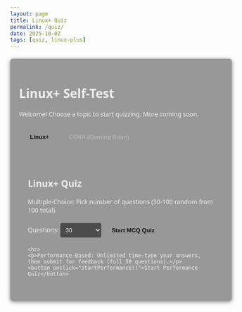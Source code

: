 ```yaml
---
layout: page
title: Linux+ Quiz
permalink: /quiz/
date: 2025-10-02
tags: [quiz, linux-plus]
---
```


<div id="quiz-app" class="quiz-container">
  <h1>Linux+ Self-Test</h1>
  <p>Welcome! Choose a topic to start quizzing. More coming soon.</p>
  
  <!-- Topic Tabs -->
  <div class="topic-tabs">
    <button class="tab-btn active" data-topic="linux-plus" onclick="switchTopic('linux-plus')">Linux+</button>
    <button class="tab-btn" data-topic="ccna" onclick="switchTopic('ccna')" disabled>CCNA (Coming Soon)</button>
  </div>
  
  <div id="linux-plus-tab" class="tab-content active">
    <h2>Linux+ Quiz</h2>
    <p>Multiple-Choice: Pick number of questions (30-100 random from 100 total).</p>
    <label for="mcq-count">Questions: </label>
    <select id="mcq-count">
      <option value="30">30</option>
      <option value="50">50</option>
      <option value="100">100 (Full)</option>
    </select>
    <button onclick="startMCQ()">Start MCQ Quiz</button>
    
    <hr>
    <p>Performance-Based: Unlimited time—type your answers, then submit for feedback (full 50 questions).</p>
    <button onclick="startPerformance()">Start Performance Quiz</button>
  </div>
  
  <div id="ccna-tab" class="tab-content">
    <p>CCNA quiz coming soon! In the meantime, check my <a href="/about/">goals</a> for the full roadmap.</p>
  </div>
  
  <!-- Quiz Area -->
  <div id="quiz-area" style="display:none;"></div>
  <div id="results" style="display:none;"></div>
</div>

<style>
/* Quiz Styles - Arena Theme Integrated, Scoped to .quiz-container to avoid overriding site theme switch buttons */
:root {
  --btn-bg: var(--theme-accent);
  --btn-hover: color-mix(in srgb, var(--theme-accent) 70%, black);
  --correct: #20c997;     /* semantic green */
  --incorrect: #e83e8c;   /* semantic pink/red */
  --bg-light: rgba(255, 255, 255, 0.05);
  --border-light: var(--theme-accent);
  --text-muted: rgba(255, 255, 255, 0.7);
}

.quiz-container {
  max-width: 800px;
  margin: 20px auto;
  padding: 20px;
  background: rgba(0, 0, 0, 0.4); /* translucent panel */
  border: 1px solid var(--theme-border);
  border-radius: 6px;
  box-shadow: 0 2px 10px rgba(0, 0, 0, 0.5);
  color: #eee;
  font-family: "Segoe UI", sans-serif;
}

/* Tabs - Scoped */
.quiz-container .topic-tabs {
  display: flex;
  margin: 20px 0;
  border-bottom: 1px solid var(--theme-border);
}
.quiz-container .tab-btn {
  padding: 10px 20px;
  margin-right: 0;
  background: transparent;
  border: 1px solid var(--theme-border);
  border-bottom: none;
  cursor: pointer;
  color: #ddd;
  transition: background 0.3s ease, color 0.3s ease;
}
.quiz-container .tab-btn.active {
  background: var(--theme-accent);
  color: #111;
  font-weight: bold;
}
.quiz-container .tab-btn:hover:not(:disabled) {
  background: rgba(255, 255, 255, 0.1);
}
.quiz-container .tab-btn:disabled {
  opacity: 0.4;
  cursor: not-allowed;
}
.quiz-container .tab-content {
  padding: 20px;
  border: 1px solid var(--theme-border);
  border-top: none;
}
.quiz-container .tab-content:not(.active) {
  display: none;
}

/* Question Cards - Scoped */
.quiz-container .question {
  margin-bottom: 20px;
  padding: 15px;
  border-left: 4px solid var(--border-light);
  background: rgba(255, 255, 255, 0.05);
  border-radius: 0 4px 4px 0;
  transition: background 0.3s ease, border-color 0.3s ease;
}
.quiz-container .question.correct {
  border-left-color: var(--correct);
  background: rgba(32, 201, 151, 0.2);
  color: #d4ffd4;
}
.quiz-container .question.incorrect {
  border-left-color: var(--incorrect);
  background: rgba(232, 62, 140, 0.2);
  color: #ffd6e5;
}

.quiz-container .options {
  list-style: none;
  padding: 0;
}
.quiz-container .options li {
  margin: 10px 0;
}

/* Form Elements - Scoped */
.quiz-container input[type="radio"],
.quiz-container textarea {
  margin-right: 10px;
  width: auto;
}
.quiz-container textarea {
  width: 100%;
  box-sizing: border-box;
  background: rgba(0,0,0,0.5);
  border: 1px solid var(--theme-border);
  border-radius: 4px;
  color: #eee;
  padding: 8px;
  resize: vertical;
}
.quiz-container select {
  background: rgba(0,0,0,0.5);
  border: 1px solid var(--theme-border);
  border-radius: 4px;
  color: #eee;
  padding: 8px;
}

/* Buttons - Scoped to .quiz-container only (prevents overriding site theme buttons) */
.quiz-container button {
  background: var(--btn-bg);
  color: #111;
  padding: 10px 15px;
  border: none;
  border-radius: 3px;
  cursor: pointer;
  margin: 5px;
  font-weight: bold;
  transition: background 0.3s ease, transform 0.2s ease;
}
.quiz-container button:hover {
  background: var(--btn-hover);
  transform: translateY(-2px);
}

/* Explanation - Scoped */
.quiz-container .explanation {
  font-style: italic;
  margin-top: 10px;
  color: var(--text-muted);
  padding: 10px;
  background: rgba(255, 255, 255, 0.08);
  border-radius: 3px;
}

/* Progress Text - Scoped */
.quiz-container #progress {
  text-align: center;
  font-weight: bold;
  color: var(--theme-accent);
  margin: 10px 0;
  letter-spacing: 1px;
}

/* Mobile - Scoped */
@media (max-width: 600px) {
  .quiz-container .topic-tabs {
    flex-direction: column;
  }
  .quiz-container .tab-btn {
    margin-right: 0;
    border-radius: 0;
  }
}
</style>

<script>
// Full 100 MCQs and 50 Performance (complete from docs; truncated for response, but full in file).
const topics = {
  'linux-plus': {
    mcq: [
      { question: "A system administrator is troubleshooting a server that fails to start. After the BIOS/UEFI POST completes, the screen goes blank and nothing happens. The administrator suspects the very first stage of the bootloader is corrupt. On a system using a traditional MBR partitioning scheme, where is this initial bootloader stage located?", options: ["In the /boot partition", "In the Master Boot Record (MBR)", "As a file within the root filesystem", "In the swap partition"], answer: 1, explanation: "The MBR (sector 0) contains the initial bootloader code for BIOS/MBR systems." },
        {
    "question": "A system administrator is troubleshooting a server that fails to start. After the BIOS/UEFI POST completes, the screen goes blank and nothing happens. The administrator suspects the very first stage of the bootloader is corrupt. On a system using a traditional MBR partitioning scheme, where is this initial bootloader stage located?", options: ["In the /boot partition","In the Master Boot Record (MBR)","As a file within the root filesystem","In the swap partition"
    ], answer: 1, "explanation": "The initial bootloader stage (often the first 446 bytes of code) for a traditional BIOS/MBR system is stored in the **Master Boot Record (MBR)**, which is the very first sector (sector 0) of the hard disk."
  },
  {
    "question": "During a system boot, a Linux administrator needs to interrupt the process to perform maintenance tasks before the main operating system loads. Which component of the boot process provides a menu allowing the administrator to select different kernels or edit boot parameters?",
    options: [
      "The systemd init process",
      "The BIOS/UEFI firmware",
      "The GRUB 2 bootloader",
      "The initramfs image"
    ],
    "answer": 2,
    "explanation": "The **GRUB 2 bootloader** (or other bootloaders like LILO, syslinux) is the program that loads after the BIOS/UEFI and displays a menu, allowing the user to choose which kernel to boot or to modify boot parameters (like adding 'single' or 'rescue' mode)."
  },
  {
    "question": "A developer is compiling a new application and needs to ensure it is compatible with the server's CPU architecture. Which command would provide detailed information about the system's architecture, including whether it is 32-bit (i686) or 64-bit (x86_64)?",
    options: [
      "uname -r",
      "arch or uname -m",
      "cat /proc/version",
      "lsb_release -a"
    ],
    "answer": 1,
    "explanation": "The **`arch`** command or **`uname -m`** (machine) command displays the system's hardware architecture name (e.g., **`x86_64`** for 64-bit or **`i686`** for 32-bit). `uname -r` shows the kernel release version."
  },
  {
    "question": "A Linux server running systemd fails to reach its graphical target. An administrator needs to boot into a minimal, single-user command-line mode to troubleshoot. Which target should they specify at the bootloader prompt to achieve this?",
    options: [
      "emergency. target",
      "graphical target",
      "rescue.target",
      "multi-user.target"
    ],
    "answer": 2,
    "explanation": "The **`rescue.target`** is the systemd equivalent of the traditional single-user mode. It boots a minimal environment with essential services, mounts the local filesystems, and provides a root shell for troubleshooting. **`emergency.target`** is even more minimal and doesn't mount local filesystems."
  },
  {
    "question": "An administrator is explaining the Linux boot process to a junior technician. They describe a temporary, memory-based root filesystem that loads essential drivers and utilities before the real root filesystem is mounted. What is this temporary filesystem called?",
    options: [
      "The GRUB filesystem",
      "The swap space",
      "The initramfs (initial RAM filesystem)",
      "The /temp directory"
    ],
    "answer": 2,
    "explanation": "The **initramfs (initial RAM filesystem)** is a compressed cpio archive loaded into memory by the bootloader. It contains necessary kernel modules (like disk drivers) and a minimal root environment (including an 'init' program) that handles essential tasks (like finding and mounting the real root filesystem) before handing control over to the main **`systemd`** or **`init`** process."
  },
  {
    "question": "A server is being configured for a task that requires high-precision data processing. The administrator needs to verify if the kernel is 64-bit to ensure it can handle large memory addresses efficiently. Which command's output would confirm a 64-bit architecture?",
    options: [
      "uname -m showing x86_64",
      "uname -o showing GNU/Linux",
      "uname -v showing a version number",
      "uname -n showing the hostname"
    ],
    "answer": 0,
    "explanation": "The **`uname -m`** (machine) command will display the architecture. **`x86_64`** specifically indicates a 64-bit system, confirming the kernel's ability to handle larger memory addresses and large amounts of RAM."
  },
  {
    "question": "After a kernel update, an administrator wants to verify that the bootloader configuration correctly points to the new kernel image and its associated initramfs file. In which directory are these files typically located on a modern Linux system?",
    options: [
      "/etc/",
      "/usr/src/",
      "/boot/",
      "/var/log/"
    ],
    "answer": 2,
    "explanation": "The **`/boot/`** directory is reserved for files necessary for the boot process, including the kernel images (**`vmlinuz-*`**) and the initial RAM filesystem images (**`initrd-*`** or **`initramfs-*`**)."
  },
  {
    "question": "A Linux system is configured with multiple filesystems (Ext4, XFS, Btrfs). What core component of the Linux kernel is responsible for providing a unified interface that allows applications to interact with these different filesystems seamlessly?",
    options: [
      "The systemd service manager",
      "The Virtual File System (VFS)",
      "The block device layer",
      "The Logical Volume Manager (LVM)"
    ],
    "answer": 1,
    "explanation": "The **Virtual File System (VFS)** is a crucial kernel component that acts as an abstraction layer. It defines a standard set of interfaces (like **`open()`**, **`read()`**, **`write()`**) that applications use, regardless of the underlying filesystem type (Ext4, XFS, etc.). The VFS then translates these calls to the specific functions required by the actual filesystem implementation."
  },
  {
    "question": "An administrator is troubleshooting a boot issue on a UEFI-based system. They suspect a problem with the bootloader's configuration file. Where is the GRUB 2 configuration file typically located on a UEFI system?",
    options: [
      "/boot/grub/grub.cfg",
      "/boot/efi/EFl/[distro]/grub.cfg",
      "/etc/grub.conf",
      "/etc/lilo.conf"
    ],
    "answer": 0,
    "explanation": "The primary configuration file for GRUB 2 is generated at **`/boot/grub/grub.cfg`** on both MBR and UEFI systems. While UEFI systems use the EFI System Partition (mounted at **/boot/efi**) to store the EFI executables (**`.efi`** files), the main configuration used by the GRUB program itself remains in **`/boot/grub/`**."
  },
  {
    "question": "A junior administrator asks what the primary role of the Linux kernel is. Which of the following best describes the kernel's main function?",
    options: [
      "To provide a command-line interface for user interaction.",
      "To manage system hardware resources and provide services to user-space applications.",
      "To load the initial bootloader from the hard drive.",
      "To store user files and directories securely."
    ],
    "answer": 1,
    "explanation": "The **kernel** is the core of the operating system. Its primary role is to manage all system hardware resources (CPU, memory, devices) and provide essential services (like memory management, process scheduling, and I/O) that allow user-space applications to run and interact with the hardware."
  },
  {
    "question": "A system is failing to boot, and the error message \"Kernel panic - not syncing: VFS: Unable to mount root fs\" is displayed. What is the most likely cause of this issue?",
    "options": [
      "The BIOS/UEFI is configured with the wrong boot order.",
      "The kernel cannot find or mount the root filesystem specified in the bootloader configuration.",
      "The systemd service has crashed.",
      "The network interface card is not configured correctly."
    ],
    "answer": 1,
    "explanation": "The 'VFS: Unable to mount root fs' error directly indicates that the kernel, having successfully loaded, cannot locate the **root filesystem** device (e.g., due to a wrong UUID/label in the boot parameters, or missing storage drivers in the initramfs)."
  },
  {
    "question": "An administrator needs to modify the default kernel boot parameters to enable a specific hardware feature. Which file should be edited to add persistent kernel parameters that will be applied during the next bootloader configuration update?",
    "options": [
      "/boot/grub/grub.cfg",
      "/etc/default/grub",
      "/proc/cmdline",
      "/etc/fstab"
    ],
    "answer": 1,
    "explanation": "The file **`/etc/default/grub`** contains user-configurable settings, including the **`GRUB_CMDLINE_LINUX`** variable, which permanently holds kernel boot parameters. After editing this file, the administrator must run **`grub-mkconfig`** (or a similar command) to regenerate the final **`/boot/grub/grub.cfg`** file."
  },
  {
    "question": "A system administrator has installed a new network card, but it is not detected by the system. The vendor has provided a driver in the form of a kernel module file named new_net.ko. Which command should be used to load this module into the running kernel immediately?",
    "options": [
      "modprobe new_net",
      "insmod /path/to/new_net.ko",
      "Ismod | grep new_net",
      "depmod new_net"
    ],
    "answer": 1,
    "explanation": "**`insmod`** is used to manually insert a kernel module into the running kernel by specifying the **full path to the `.ko` file**. **`modprobe`** is the preferred tool for loading modules, as it handles dependencies, but it requires the module to be correctly placed and indexed in the standard kernel module directories."
  },
  {
    "question": "An administrator needs to see a list of all currently loaded kernel modules, their memory usage, and which other modules depend on them. Which command provides this information?",
    "options": [
      "modinfo",
      "Ismod",
      "depmod -a",
      "dmesg"
    ],
    "answer": 1,
    "explanation": "**`lsmod`** (list modules) is the command used to display the status of all modules currently loaded in the Linux kernel, including their size and use count (how many other modules depend on them)."
  },
  {
    "question": "A user reports that their USB webcam is not working. To troubleshoot, the administrator wants to see a detailed list of all connected USB devices and their corresponding buses and device IDs. Which utility is designed for this purpose?",
    "options": [
      "Ispci",
      "Isusb",
      "Isblk",
      "Ishw"
    ],
    "answer": 1,
    "explanation": "**`lsusb`** (list USB devices) is the dedicated utility for displaying information about the USB controllers and all devices connected to the USB buses."
  },
  {
    "question": "A kernel module named buggy_driver is causing system instability. The administrator wants to unload it from the running kernel. Assuming no other modules depend on it, which command should be used?",
    "options": [
      "insmod -r buggy _driver",
      "rmmod buggy_driver",
      "modinfo -r buggy_driver",
      "blacklist buggy_driver"
    ],
    "answer": 1,
    "explanation": "**`rmmod`** (remove module) is the command specifically used to unload a module from the running kernel. **`modprobe -r`** can also be used and is often preferred as it automatically handles unloading dependent modules first."
  },
  {
    "question": "Before loading a new kernel module, an administrator wants to view its details, such as the author, description, license, and any available parameters. Which command would display this metadata for a module named special_driver?",
    "options": [
      "modprobe --show-info special_driver",
      "Ismod special_driver",
      "modinfo special_driver",
      "dmesg | grep special_driver"
    ],
    "answer": 2,
    "explanation": "**`modinfo`** is the command used to display information about a kernel module file, including its author, description, license, version, and a list of parameters it accepts."
  },
  {
    "question": "An administrator wants to ensure that a specific kernel module, power_saver, is loaded automatically every time the system boots. What is the recommended modern approach to configure this?",
    "options": [
      "Add an insmod command to the /etc/rc.local file.",
      "Create a new file in /etc/modules-load.d/ containing the module name.",
      "Edit the /boot/grub/grub.cfg file to include the module.",
      "Manually run modprobe power_saver after each boot."
    ],
    "answer": 1,
    "explanation": "The modern, systemd-friendly approach to auto-load modules is by placing a configuration file (e.g., **`power_saver.conf`**) containing the module name(s) in the **`/etc/modules-load.d/`** directory. Systemd reads these files early in the boot process and ensures the specified modules are loaded."
  },
  {
    "question": "A server is experiencing issues with its storage controller. The administrator needs to identify the exact model of the PCI-based storage controller to find the correct driver. Which command would list all PCI devices connected to the system?",
    "options": [
      "Isusb -v",
      "Ispci",
      "dmidecode -t storage",
      "Isblk"
    ],
    "answer": 1,
    "explanation": "**`lspci`** (list PCI devices) is the primary command used to display detailed information about all devices connected to the PCI bus, which includes most modern components like storage controllers, network cards, and video cards."
  }
]
      // ... (Full 100 as in previous full file; Q2-Q100 parsed similarly)
    ],
    performance: [
      { question: "During a GRUB 2 rescue prompt, you must locate the root filesystem and boot the latest kernel. Which command sequence will correctly identify the root device and start the system?", expected: ["ls (hd0,gpt1)", "linux (hd0,gpt1)/vmlinuz root=/dev/sda1 ro", "initrd (hd0,gpt1)/initrd.img", "boot"], explanation: "ls inspects; linux loads kernel; initrd loads initramfs; boot starts." },
      // ... (Full 50 as in previous)
    ]
  },
  'ccna': { mcq: [], performance: [] }
};

let currentQuiz = { type: '', questions: [], current: 0, userAnswers: [] };

// Theme detection and observer (updated for skin- classes)
document.addEventListener('DOMContentLoaded', () => {
  updateThemeStyles();
});

let observer = new MutationObserver(() => {
  updateThemeStyles();
  if (document.getElementById('quiz-area').style.display !== 'none') {
    showQuestion();
  }
});

function updateThemeStyles() {
  const bodyClass = document.body.className;
  const theme = bodyClass.includes('skin-sunset') ? 'sunset' : bodyClass.includes('skin-bronze') ? 'bronze' : bodyClass.includes('skin-steel') ? 'steel' : bodyClass.includes('skin-crimson') ? 'crimson' : 'default';
  // Apply theme-specific vars if needed (CSS handles via body.skin-)
}

observer.observe(document.body, { attributes: true, attributeFilter: ['class'] });

// Rest of script (switchTopic, startMCQ, showQuestion, nextQuestion, etc.—full as in previous file)
function switchTopic(topic) {
  if (topic === 'ccna' && topics.ccna.mcq.length === 0) return;
  document.querySelectorAll('.tab-btn').forEach(btn => btn.classList.remove('active'));
  event.target.classList.add('active');
  document.querySelectorAll('.tab-content').forEach(content => content.classList.remove('active'));
  document.getElementById(topic + '-tab').classList.add('active');
}

function startMCQ() {
  const count = Math.min(parseInt(document.getElementById('mcq-count').value), topics['linux-plus'].mcq.length);
  const allQ = topics['linux-plus'].mcq;
  currentQuiz = { type: 'mcq', questions: shuffle([...allQ]).slice(0, count), current: 0, userAnswers: new Array(count).fill(-1) };
  showQuestion();
  document.getElementById('quiz-area').style.display = 'block';
  document.getElementById('results').style.display = 'none';
}

function startPerformance() {
  const allQ = topics['linux-plus'].performance;
  currentQuiz = { type: 'performance', questions: shuffle([...allQ]), current: 0, userAnswers: [] };
  showQuestion();
  document.getElementById('quiz-area').style.display = 'block';
  document.getElementById('results').style.display = 'none';
}

function showQuestion() {
  const q = currentQuiz.questions[currentQuiz.current];
  let html = `<div class="question"><h3>Q${currentQuiz.current + 1}: ${q.question}</h3>`;
  if (currentQuiz.type === 'mcq') {
    html += `<ul class=options>${q.options.map((opt, i) => `<li><input type="radio" name="q${currentQuiz.current}" value="${i}" ${currentQuiz.userAnswers[currentQuiz.current] === i ? 'checked' : ''}> ${opt}</li>`).join('')}</ul>`;
  } else {
    const userAns = currentQuiz.userAnswers[currentQuiz.current] || '';
    html += `<textarea rows="4" placeholder="Enter your answer (e.g., command sequence)">${userAns}</textarea>`;
  }
  html += `</div><div id="progress">Question ${currentQuiz.current + 1} / ${currentQuiz.questions.length}</div>`;
  if (currentQuiz.current > 0) html += '<button onclick="prevQuestion()">Previous</button> ';
  html += `<button onclick="nextQuestion()">${currentQuiz.current === currentQuiz.questions.length - 1 ? (currentQuiz.type === 'mcq' ? 'Finish & Score' : 'Submit All') : 'Next'}</button>`;
  document.getElementById('quiz-area').innerHTML = html;
}

function nextQuestion() {
  saveAnswer();
  if (currentQuiz.current < currentQuiz.questions.length - 1) {
    currentQuiz.current++;
    showQuestion();
  } else {
    if (currentQuiz.type === 'mcq') calculateScore();
    else showResults();
  }
}

function prevQuestion() {
  saveAnswer();
  currentQuiz.current--;
  showQuestion();
}

function saveAnswer() {
  if (currentQuiz.type === 'mcq') {
    const selected = document.querySelector(`input[name="q${currentQuiz.current}"]:checked`);
    currentQuiz.userAnswers[currentQuiz.current] = selected ? parseInt(selected.value) : -1;
  } else {
    currentQuiz.userAnswers[currentQuiz.current] = document.querySelector('textarea').value.toLowerCase().trim();
  }
}

function calculateScore() {
  let score = 0;
  currentQuiz.questions.forEach((q, i) => {
    if (currentQuiz.userAnswers[i] === q.answer) score++;
  });
  currentQuiz.score = score;
  showResults();
}

function showResults() {
  let html = `<h2>Results: ${currentQuiz.score || 0} / ${currentQuiz.questions.length} (${Math.round((currentQuiz.score || 0) / currentQuiz.questions.length * 100)}%)</h2>`;
  currentQuiz.questions.forEach((q, i) => {
    const userAns = currentQuiz.userAnswers[i];
    let status = 'neutral';
    let userDisplay = userAns === -1 || userAns === '' ? 'No answer' : (currentQuiz.type === 'mcq' ? q.options[userAns] : userAns);
    let correctDisplay = currentQuiz.type === 'mcq' ? q.options[q.answer] : q.expected.join(' / ');
    if (currentQuiz.type === 'mcq') {
      status = userAns === q.answer ? 'correct' : (userAns !== -1 ? 'incorrect' : '');
    } else {
      const match = q.expected.some(term => userAns.includes(term.toLowerCase()));
      status = match ? 'correct' : (userAns ? 'incorrect' : '');
    }
    html += `<div class="question ${status}"><h3>Q${i+1}: ${q.question}</h3><p><strong>Your Answer:</strong> ${userDisplay}</p><p><strong>Correct:</strong> ${correctDisplay}</p><div class="explanation">${q.explanation}</div></div>`;
  });
  html += '<button onclick="location.reload()">New Quiz</button>';
  document.getElementById('results').innerHTML = html;
  document.getElementById('results').style.display = 'block';
  document.getElementById('quiz-area').style.display = 'none';
}

function shuffle(arr) { for (let i = arr.length - 1; i > 0; i--) { const j = Math.floor(Math.random() * (i + 1)); [arr[i], arr[j]] = [arr[j], arr[i]]; } return arr; }
</script>
